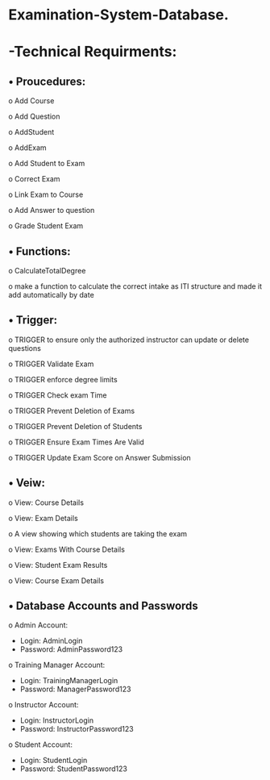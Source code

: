 # Examination-System-Database.


# -Technical Requirments:

## •	Proucedures:

o	Add Course

o	Add Question

o	AddStudent

o	AddExam

o	Add Student to Exam

o	Correct Exam

o	Link Exam to Course

o	Add Answer to question

o	 Grade Student Exam
## •	Functions: 
o	 CalculateTotalDegree 

o	make a function to calculate the correct intake as ITI  structure and made it add automatically by date

## •	Trigger:
o	TRIGGER to ensure only the authorized instructor can update or delete questions 

o	TRIGGER Validate Exam

o	TRIGGER enforce degree limits

o	TRIGGER Check exam Time

o	TRIGGER Prevent Deletion of Exams 

o	TRIGGER Prevent Deletion of Students 

o	TRIGGER Ensure Exam Times Are Valid

o TRIGGER Update Exam Score on Answer Submission

## •	Veiw:
o	View: Course Details

o	View: Exam Details

o	A view showing which students are taking the exam

o	View: Exams With Course Details

o	View: Student Exam Results

o	View: Course Exam Details

## •  Database Accounts and Passwords
o Admin Account:
 - Login: AdminLogin
 - Password: AdminPassword123

o Training Manager Account:
 - Login: TrainingManagerLogin
 - Password: ManagerPassword123

o Instructor Account:
 - Login: InstructorLogin
 - Password: InstructorPassword123

o Student Account:
 - Login: StudentLogin
 - Password: StudentPassword123
